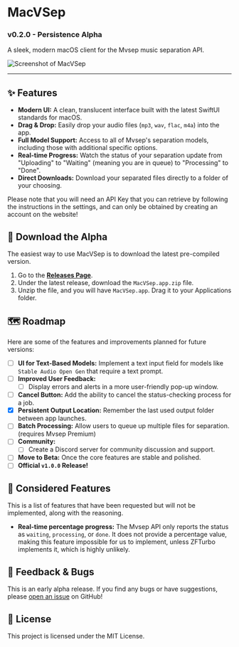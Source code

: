 # MacVSep
### v0.2.0 - Persistence Alpha

A sleek, modern macOS client for the Mvsep music separation API.

![Screenshot of MacVSep](https://i.imgur.com/7ioH5Ya.jpeg) 

---

## ✨ Features

*   **Modern UI:** A clean, translucent interface built with the latest SwiftUI standards for macOS.
*   **Drag & Drop:** Easily drop your audio files (`mp3`, `wav`, `flac`, `m4a`) into the app.
*   **Full Model Support:** Access to all of Mvsep's separation models, including those with additional specific options.
*   **Real-time Progress:** Watch the status of your separation update from "Uploading" to "Waiting" (meaning you are in queue) to "Processing" to "Done".
*   **Direct Downloads:** Download your separated files directly to a folder of your choosing.

Please note that you will need an API Key that you can retrieve by following the instructions in the settings, and can only be obtained by creating an account on the website!

## 🚀 Download the Alpha

The easiest way to use MacVSep is to download the latest pre-compiled version.

1.  Go to the [**Releases Page**](https://github.com/septcoco/macvsep/releases).
2.  Under the latest release, download the `MacVSep.app.zip` file.
3.  Unzip the file, and you will have `MacVSep.app`. Drag it to your Applications folder.

## 🗺️ Roadmap

Here are some of the features and improvements planned for future versions:

*   [ ] **UI for Text-Based Models:** Implement a text input field for models like `Stable Audio Open Gen` that require a text prompt.
*   [ ] **Improved User Feedback:**
    *   [ ] Display errors and alerts in a more user-friendly pop-up window.
*   [ ] **Cancel Button:** Add the ability to cancel the status-checking process for a job.
*   [x] **Persistent Output Location:** Remember the last used output folder between app launches.
*   [ ] **Batch Processing:** Allow users to queue up multiple files for separation. (requires Mvsep Premium)
*   [ ] **Community:**
   *   [ ] Create a Discord server for community discussion and support.
*   [ ] **Move to Beta:** Once the core features are stable and polished.
*   [ ] **Official `v1.0.0` Release!**

## 🤔 Considered Features

This is a list of features that have been requested but will not be implemented, along with the reasoning.

*   **Real-time percentage progress:** The Mvsep API only reports the status as `waiting`, `processing`, or `done`. It does not provide a percentage value, making this feature impossible for us to implement, unless ZFTurbo implements it, which is highly unlikely.

## 🐞 Feedback & Bugs

This is an early alpha release. If you find any bugs or have suggestions, please [open an issue](https://github.com/septcoco/macvsep/issues) on GitHub!

## 📄 License

This project is licensed under the MIT License.
